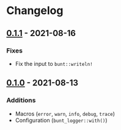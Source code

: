 # Changelog

## [0.1.1] - 2021-08-16

### Fixes

-   Fix the input to `bunt::writeln!`

## [0.1.0] - 2021-08-13

### Additions

-   Macros (`error`, `warn`, `info`, `debug`, `trace`)
-   Configuration (`bunt_logger::with()`)


[0.1.0]: https://github.com/Dophin2009/bunt-logger/tree/v0.1.0
[0.1.1]: https://github.com/Dophin2009/bunt-logger/tree/v0.1.1
